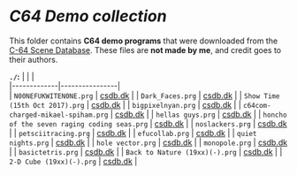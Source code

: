 # *C64 Demo collection*

This folder contains **C64 demo programs** that were downloaded from the [C-64 Scene Database](https://csdb.dk/). These files are **not made by me**, and credit goes to their authors.  

**`./`:**
|  |  |  
|-------------|----------------|  
| `N00NEFUKWITEN0NE.prg` | [csdb.dk](https://csdb.dk/release/?id=122618) | 
| `Dark_Faces.prg` | [csdb.dk](https://csdb.dk/release/?id=225015) | 
| `Show Time (15th Oct 2017).prg` | [csdb.dk](https://csdb.dk/release/?id=159720) | 
| `bigpixelnyan.prg` | [csdb.dk](https://csdb.dk/release/?id=184998) | 
| `c64com-charged-mikael-spiham.prg` | [csdb.dk](https://csdb.dk/release/?id=199276) | 
| `hellas guys.prg` | [csdb.dk](https://csdb.dk/release/?id=249052) | 
| `honcho of the seven raging coding seas.prg` | [csdb.dk](https://csdb.dk/release/?id=226520) | 
| `noslackers.prg` | [csdb.dk](https://csdb.dk/release/?id=247872) | 
| `petsciitracing.prg` | [csdb.dk](https://csdb.dk/release/?id=157375) | 
| `efucollab.prg` | [csdb.dk](https://csdb.dk/release/?id=171604) | 
| `quiet nights.prg` | [csdb.dk](https://csdb.dk/release/?id=239364) | 
| `hole vector.prg` | [csdb.dk](https://csdb.dk/release/?id=84142) | 
| `monopole.prg` | [csdb.dk](https://csdb.dk/release/?id=136697) | 
| `basictetris.prg` | [csdb.dk](https://csdb.dk/release/?id=174788) | 
| `Back to Nature (19xx)(-).prg` | [csdb.dk](https://csdb.dk/release/?id=132873) | 
| `2-D Cube (19xx)(-).prg` | [csdb.dk](https://csdb.dk/release/?id=404) | 
